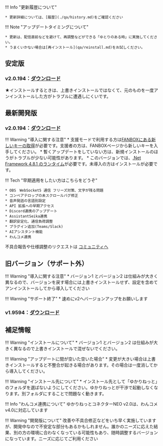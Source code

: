 !!! Info "更新履歴について"

    * 更新詳細については、[履歴](./qa/history.md)をご確認ください

!!! Note "アップデートタイミングについて"

    * 更新は、配信直前などを避けて、再調整などができる「ゆとりのある時」に実施してください。
    * うまくいかない場合は[再インストール](qa/reinstall.md)をお試しください。

## 安定版

### v2.0.194：[ダウンロード](https://machanbazaar.com/wp-content/uploads/2023/06/YNCneo_v2.0.194.zip)

★インストールするときは、上書きインストールではなくて、元のものを一度アンインストールした方がトラブルに遭遇しにくいです。
## 最新開発版

### v2.0.194：[ダウンロード](https://machanbazaar.com/wp-content/uploads/2023/06/YNCneo_v2.0.194.zip)

!!! Warning "導入に関する注意"
    * 支援モードで利用する方は[FANBOXにある新しいキーの取得](https://nmori.github.io/yncneo-Docs/support/support_howto/#2)が必要です。支援者の方は、FANBOXページから新しいキーを入手してください。
    * 暫くアップデートをしていない方は、新規インストールのほうがトラブルが少ない可能性があります。
    * このバージョンでは、[.Net Framework 4.8.1 のランタイム](https://dotnet.microsoft.com/ja-jp/download/dotnet-framework/thank-you/net481-web-installer)が必要です。未導入の方はインストールが必要です。

!!! Tech "早期適用をしたい方はこちらをどうぞ"

    * OBS　WebSocket5 通信 フリーズ対策、文字が残る問題
    * コンベアテロップの未スクロールバグ修正
    * 音声発話の言語別設定
    * API 拡張への早期アクセス
    * Discord連携のアップデート
    * AssistantSeika連携
    * 翻訳安定化、通信負荷調整
    * プラグイン追加(Teams/Slack)
    * AIアシスタント機能
    * わんコメ連携

不具合報告や仕様調整のリクエストは [コミュニティへ](https://discord.gg/Pyk5EwVrXQ)
## 旧バージョン（サポート外）

!!! Warning "導入に関する注意"
    * バージョン1 とバージョン2 は仕組みが大きく異なるので、バージョンを戻す場合には上書きインストールせず、設定を含めてアンインストールしてから導入してください

!!! Warning "サポート終了"
    * 速めにv2へバージョンアップをお願いします
### v1.9594：[ダウンロード](https://machanbazaar.com/wp-content/uploads/2022/08/YNCneo_v1.9594.zip)

## 補足情報

!!! Warning "インストールについて"
    * バージョン1 とバージョン2 は仕組みが大きく異なるので上書きインストールで混ぜないでください。

!!! Warning "アップデートに間が空いた空いた場合"
    * 変更が大きい場合は上書きインストールすると不整合が起きる場合があります。その場合は一度消してから導入してください。

!!! Warning "インストール先について"
    * インストール先として「ゆかりねっと」のフォルダを選ばないようにしてください。ゆかりねっとが干渉で起動しなくなります。別フォルダにすることで問題なく動きます。

!!! Info "わんコメ連携について"
    ゆかりねっとコネクターNEO v2.0は、わんコメv4.0に対応しています

!!! Warning "開発版について"
    改善や不具合修正などをいち早く実施していますが、開発中なので不安定な部分もあるかもしれません。誰かのニーズに応えた結果、別の方の環境に合わなくなっている可能性もあり、随時調整するバージョンになっています。ニーズに応じてご利用ください
